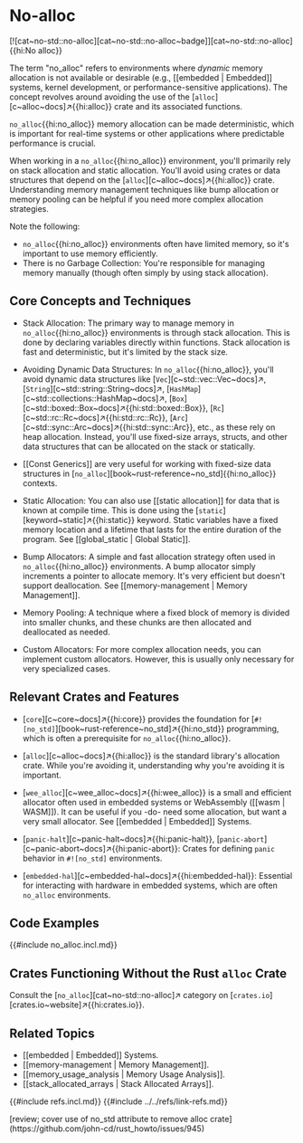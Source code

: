 # No-alloc

[![cat~no-std::no-alloc][cat~no-std::no-alloc~badge]][cat~no-std::no-alloc]{{hi:No alloc}}

The term "no_alloc" refers to environments where *dynamic* memory allocation is not available or desirable (e.g., [[embedded | Embedded]] systems, kernel development, or performance-sensitive applications). The concept revolves around avoiding the use of the [`alloc`][c~alloc~docs]↗{{hi:alloc}} crate and its associated functions.

`no_alloc`{{hi:no_alloc}} memory allocation can be made deterministic, which is important for real-time systems or other applications where predictable performance is crucial.

When working in a `no_alloc`{{hi:no_alloc}} environment, you'll primarily rely on stack allocation and static allocation. You'll avoid using crates or data structures that depend on the [`alloc`][c~alloc~docs]↗{{hi:alloc}} crate. Understanding memory management techniques like bump allocation or memory pooling can be helpful if you need more complex allocation strategies.

Note the following:

- `no_alloc`{{hi:no_alloc}} environments often have limited memory, so it's important to use memory efficiently.
- There is no Garbage Collection: You're responsible for managing memory manually (though often simply by using stack allocation).

## Core Concepts and Techniques

- Stack Allocation: The primary way to manage memory in `no_alloc`{{hi:no_alloc}} environments is through stack allocation. This is done by declaring variables directly within functions. Stack allocation is fast and deterministic, but it's limited by the stack size.

- Avoiding Dynamic Data Structures: In `no_alloc`{{hi:no_alloc}}, you'll avoid dynamic data structures like [`Vec`][c~std::vec::Vec~docs]↗, [`String`][c~std::string::String~docs]↗, [`HashMap`][c~std::collections::HashMap~docs]↗, [`Box`][c~std::boxed::Box~docs]↗{{hi:std::boxed::Box}}, [`Rc`][c~std::rc::Rc~docs]↗{{hi:std::rc::Rc}}, [`Arc`][c~std::sync::Arc~docs]↗{{hi:std::sync::Arc}}, etc., as these rely on heap allocation. Instead, you'll use fixed-size arrays, structs, and other data structures that can be allocated on the stack or statically.

- [[Const Generics]] are very useful for working with fixed-size data structures in [`no_alloc`][book~rust-reference~no_std]{{hi:no_alloc}} contexts.

- Static Allocation: You can also use [[static allocation]] for data that is known at compile time. This is done using the [`static`][keyword~static]↗{{hi:static}} keyword. Static variables have a fixed memory location and a lifetime that lasts for the entire duration of the program. See [[global_static | Global Static]].

- Bump Allocators: A simple and fast allocation strategy often used in `no_alloc`{{hi:no_alloc}} environments. A bump allocator simply increments a pointer to allocate memory. It's very efficient but doesn't support deallocation. See [[memory-management | Memory Management]].

- Memory Pooling: A technique where a fixed block of memory is divided into smaller chunks, and these chunks are then allocated and deallocated as needed.

- Custom Allocators: For more complex allocation needs, you can implement custom allocators. However, this is usually only necessary for very specialized cases.

## Relevant Crates and Features

- [`core`][c~core~docs]↗{{hi:core}} provides the foundation for [`#![no_std]`][book~rust-reference~no_std]↗{{hi:no_std}} programming, which is often a prerequisite for `no_alloc`{{hi:no_alloc}}.

- [`alloc`][c~alloc~docs]↗{{hi:alloc}} is the standard library's allocation crate. While you're avoiding it, understanding why you're avoiding it is important.

- [`wee_alloc`][c~wee_alloc~docs]↗{{hi:wee_alloc}} is a small and efficient allocator often used in embedded systems or WebAssembly ([[wasm | WASM]]). It can be useful if you -do- need some allocation, but want a very small allocator. See [[embedded | Embedded]] Systems.

- [`panic-halt`][c~panic-halt~docs]↗{{hi:panic-halt}}, [`panic-abort`][c~panic-abort~docs]↗{{hi:panic-abort}}: Crates for defining `panic` behavior in `#![no_std]` environments.

- [`embedded-hal`][c~embedded-hal~docs]↗{{hi:embedded-hal}}: Essential for interacting with hardware in embedded systems, which are often `no_alloc` environments.

## Code Examples

{{#include no_alloc.incl.md}}

## Crates Functioning Without the Rust `alloc` Crate

Consult the [`no_alloc`][cat~no-std::no-alloc]↗ category on [`crates.io`][crates.io~website]↗{{hi:crates.io}}.

## Related Topics

- [[embedded | Embedded]] Systems.
- [[memory-management | Memory Management]].
- [[memory_usage_analysis | Memory Usage Analysis]].
- [[stack_allocated_arrays | Stack Allocated Arrays]].

{{#include refs.incl.md}}
{{#include ../../refs/link-refs.md}}

<div class="hidden">
[review; cover use of no_std attribute to remove alloc crate](https://github.com/john-cd/rust_howto/issues/945)
</div>
